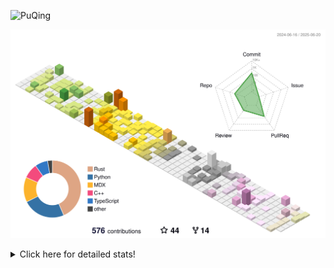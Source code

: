 ![PuQing](https://user-images.githubusercontent.com/27223114/171565019-9a56fae6-b08b-421f-99db-7e830da42371.png)

![](./profile-3d-contrib/profile-season-animate.svg)

<details>
<summary>Click here for detailed stats!</summary>

<!--START_SECTION:waka-->
![Lines of code](https://img.shields.io/badge/From%20Hello%20World%20I%27ve%20Written-2.0%20million%20lines%20of%20code-blue)

**🐱 My GitHub Data** 

> 📦 447.8 kB Used in GitHub's Storage 
 > 
> 🏆 213 Contributions in the Year 2025
 > 
> 🚫 Not Opted to Hire
 > 
> 📜 40 Public Repositories 
 > 
> 🔑 34 Private Repositories 
 > 
**I'm an Early 🐤** 

```text
🌞 Morning                886 commits         ███░░░░░░░░░░░░░░░░░░░░░░   10.17 % 
🌆 Daytime                3767 commits        ███████████░░░░░░░░░░░░░░   43.23 % 
🌃 Evening                1972 commits        ██████░░░░░░░░░░░░░░░░░░░   22.63 % 
🌙 Night                  2089 commits        ██████░░░░░░░░░░░░░░░░░░░   23.97 % 
```


📊 **This Week I Spent My Time On** 

```text
💬 Programming Languages: 
Other                    32 hrs 37 mins      █████████████░░░░░░░░░░░░   53.45 % 
Python                   19 hrs 4 mins       ████████░░░░░░░░░░░░░░░░░   31.24 % 
Typst                    3 hrs 48 mins       ██░░░░░░░░░░░░░░░░░░░░░░░   06.25 % 
C                        3 hrs 21 mins       █░░░░░░░░░░░░░░░░░░░░░░░░   05.49 % 
Rust                     27 mins             ░░░░░░░░░░░░░░░░░░░░░░░░░   00.75 % 

🔥 Editors: 
VS Code                  26 hrs 42 mins      ███████████░░░░░░░░░░░░░░   43.76 % 
Arc                      22 hrs 59 mins      █████████░░░░░░░░░░░░░░░░   37.66 % 
Ghostty                  7 hrs 59 mins       ███░░░░░░░░░░░░░░░░░░░░░░   13.09 % 
Telegram                 2 hrs 28 mins       █░░░░░░░░░░░░░░░░░░░░░░░░   04.05 % 
NetEaseMusic             45 mins             ░░░░░░░░░░░░░░░░░░░░░░░░░   01.24 % 

💻 Operating System: 
Mac                      38 hrs 1 min        ████████████████░░░░░░░░░   62.30 % 
WSL                      20 hrs 58 mins      █████████░░░░░░░░░░░░░░░░   34.35 % 
Linux                    2 hrs 2 mins        █░░░░░░░░░░░░░░░░░░░░░░░░   03.35 % 
```


<!--END_SECTION:waka-->
</details>
